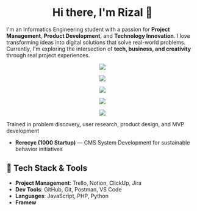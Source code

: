 <h1 align="center">Hi there, I'm Rizal 👋</h1>

I'm an Informatics Engineering student with a passion for **Project Management**, **Product Development**, and **Technology Innovation**. I love transforming ideas into digital solutions that solve real-world problems. Currently, I'm exploring the intersection of **tech, business, and creativity** through real project experiences.

<p align="center">
  <img src="https://readme-typing-svg.herokuapp.com?font=Fira+Code&size=24&pause=1000&color=4DBCBE&center=true&vCenter=true&width=440&lines=Informatics+Student;Aspiring+Product+Manager;Tech+Explorer+%26+Builder;Let's+build+something+awesome!"/>
</p>

<p align="center">
  <img src="https://github-profile-trophy.vercel.app/?username=riizalhp&theme=onedark&no-frame=true&title=Stars,Followers,Commits,Repositories,PullRequest" />
</p>

<p align="center">
  <img src="https://github-readme-stats.vercel.app/api?username=riizalhp&show_icons=true&theme=tokyonight&hide_title=true" />
</p>

<p align="center">
  <img src="https://github-readme-streak-stats.herokuapp.com?user=riizalhp&theme=tokyonight&hide_border=true" />
</p>

<p align="center">
  <img src="https://github-readme-stats.vercel.app/api/top-langs/?username=riizalhp&layout=compact&theme=tokyonight&hide_border=true" />
</p>

  Trained in problem discovery, user research, product design, and MVP development  
- **Rerecyc (1000 Startup)** — CMS System Development for sustainable behavior initiatives  

## 🧠 Tech Stack & Tools

- **Project Management**: Trello, Notion, ClickUp, Jira  
- **Dev Tools**: GitHub, Git, Postman, VS Code  
- **Languages**: JavaScript, PHP, Python  
- **Framew**
